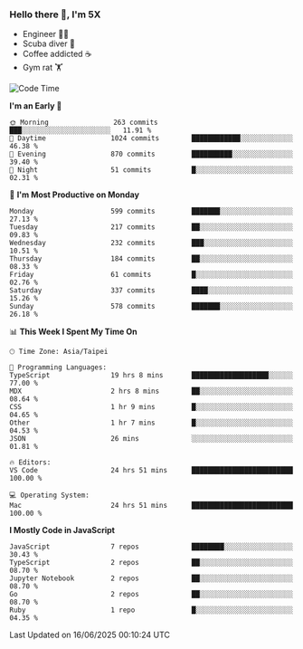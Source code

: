 ### Hello there 👋, I'm 5X

* Engineer 👨‍💻
* Scuba diver 🤿
* Coffee addicted ☕️
* Gym rat 🏋️

<!--START_SECTION:waka-->
![Code Time](http://img.shields.io/badge/Code%20Time-1%2C656%20hrs%2011%20mins-blue)

**I'm an Early 🐤** 

```text
🌞 Morning                263 commits         ███░░░░░░░░░░░░░░░░░░░░░░   11.91 % 
🌆 Daytime                1024 commits        ████████████░░░░░░░░░░░░░   46.38 % 
🌃 Evening                870 commits         ██████████░░░░░░░░░░░░░░░   39.40 % 
🌙 Night                  51 commits          █░░░░░░░░░░░░░░░░░░░░░░░░   02.31 % 
```
📅 **I'm Most Productive on Monday** 

```text
Monday                   599 commits         ███████░░░░░░░░░░░░░░░░░░   27.13 % 
Tuesday                  217 commits         ██░░░░░░░░░░░░░░░░░░░░░░░   09.83 % 
Wednesday                232 commits         ███░░░░░░░░░░░░░░░░░░░░░░   10.51 % 
Thursday                 184 commits         ██░░░░░░░░░░░░░░░░░░░░░░░   08.33 % 
Friday                   61 commits          █░░░░░░░░░░░░░░░░░░░░░░░░   02.76 % 
Saturday                 337 commits         ████░░░░░░░░░░░░░░░░░░░░░   15.26 % 
Sunday                   578 commits         ███████░░░░░░░░░░░░░░░░░░   26.18 % 
```


📊 **This Week I Spent My Time On** 

```text
🕑︎ Time Zone: Asia/Taipei

💬 Programming Languages: 
TypeScript               19 hrs 8 mins       ███████████████████░░░░░░   77.00 % 
MDX                      2 hrs 8 mins        ██░░░░░░░░░░░░░░░░░░░░░░░   08.64 % 
CSS                      1 hr 9 mins         █░░░░░░░░░░░░░░░░░░░░░░░░   04.65 % 
Other                    1 hr 7 mins         █░░░░░░░░░░░░░░░░░░░░░░░░   04.53 % 
JSON                     26 mins             ░░░░░░░░░░░░░░░░░░░░░░░░░   01.81 % 

🔥 Editors: 
VS Code                  24 hrs 51 mins      █████████████████████████   100.00 % 

💻 Operating System: 
Mac                      24 hrs 51 mins      █████████████████████████   100.00 % 
```

**I Mostly Code in JavaScript** 

```text
JavaScript               7 repos             ████████░░░░░░░░░░░░░░░░░   30.43 % 
TypeScript               2 repos             ██░░░░░░░░░░░░░░░░░░░░░░░   08.70 % 
Jupyter Notebook         2 repos             ██░░░░░░░░░░░░░░░░░░░░░░░   08.70 % 
Go                       2 repos             ██░░░░░░░░░░░░░░░░░░░░░░░   08.70 % 
Ruby                     1 repo              █░░░░░░░░░░░░░░░░░░░░░░░░   04.35 % 
```




 Last Updated on 16/06/2025 00:10:24 UTC
<!--END_SECTION:waka-->
